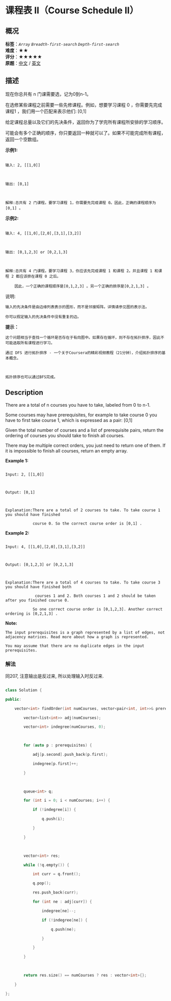 # 课程表 II（Course Schedule II）
## 概况
**标签**：*`Array`*  *`Breadth-first-search`*  *`Depth-first-search`*<br>
**难度**：★★<br>
**评分**：★★★★★<br>
**原题**：[中文](https://leetcode-cn.com/problems/course-schedule-ii) / [英文](https://leetcode.com/problems/course-schedule-ii)
## 描述

现在你总共有 n 门课需要选，记为0到n-1。



在选修某些课程之前需要一些先修课程。例如，想要学习课程 0 ，你需要先完成课程1 ，我们用一个匹配来表示他们: [0,1]



给定课程总量以及它们的先决条件，返回你为了学完所有课程所安排的学习顺序。



可能会有多个正确的顺序，你只要返回一种就可以了。如果不可能完成所有课程，返回一个空数组。



**示例1:**

```

输入: 2, [[1,0]] 



输出: [0,1]



解释:总共有 2 门课程。要学习课程 1，你需要先完成课程 0。因此，正确的课程顺序为 [0,1] 。

```



**示例2:**

```

输入: 4, [[1,0],[2,0],[3,1],[3,2]]



输出: [0,1,2,3] or [0,2,1,3]



解释:总共有 4 门课程。要学习课程 3，你应该先完成课程 1 和课程 2。并且课程 1 和课程 2 都应该排在课程 0 之后。

    因此，一个正确的课程顺序是[0,1,2,3] 。另一个正确的排序是[0,2,1,3] 。

```





说明:





	输入的先决条件是由边缘列表表示的图形，而不是邻接矩阵。详情请参见图的表示法。

	你可以假定输入的先决条件中没有重复的边。



**提示：**



	这个问题相当于查找一个循环是否存在于有向图中。如果存在循环，则不存在拓扑排序，因此不可能选取所有课程进行学习。

	通过 DFS 进行拓扑排序 - 一个关于Coursera的精彩视频教程（21分钟），介绍拓扑排序的基本概念。

	

	拓扑排序也可以通过BFS完成。

	





## Description

There are a total of n courses you have to take, labeled from 0 to n-1.



Some courses may have prerequisites, for example to take course 0 you have to first take course 1, which is expressed as a pair: [0,1]



Given the total number of courses and a list of prerequisite pairs, return the ordering of courses you should take to finish all courses.



There may be multiple correct orders, you just need to return one of them. If it is impossible to finish all courses, return an empty array.



**Example 1:**

```

Input: 2, [[1,0]] 



Output: [0,1]



Explanation:There are a total of 2 courses to take. To take course 1 you should have finished   

            course 0. So the correct course order is [0,1] .

```



**Example 2:**

```

Input: 4, [[1,0],[2,0],[3,1],[3,2]]



Output: [0,1,2,3] or [0,2,1,3]



Explanation:There are a total of 4 courses to take. To take course 3 you should have finished both     

             courses 1 and 2. Both courses 1 and 2 should be taken after you finished course 0. 

            So one correct course order is [0,1,2,3]. Another correct ordering is [0,2,1,3] .

```



**Note:**



	The input prerequisites is a graph represented by a list of edges, not adjacency matrices. Read more about how a graph is represented.

	You may assume that there are no duplicate edges in the input prerequisites.



### 解法

同207, 注意输出是反过来, 所以处理输入时反过来.



```c++

class Solution {

public:

    vector<int> findOrder(int numCourses, vector<pair<int, int>>& prerequisites) {

        vector<list<int>> adj(numCourses);

        vector<int> indegree(numCourses, 0);

        

        for (auto p : prerequisites) {

            adj[p.second].push_back(p.first);

            indegree[p.first]++;

        }

        

        queue<int> q;

        for (int i = 0; i < numCourses; i++) {

            if (!indegree[i]) {

                q.push(i);

            }

        }

        

        vector<int> res;

        while (!q.empty()) {

            int curr = q.front();

            q.pop();

            res.push_back(curr);

            for (int ne : adj[curr]) {

                indegree[ne]--;

                if (!indegree[ne]) {

                    q.push(ne);

                }

            }

        }

        

        return res.size() == numCourses ? res : vector<int>{};

    }

};

```